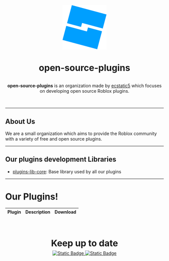 <div align="center">
  <img src="./assets/logo.png" alt="Roblox Studio Logo" width="140" />
</div>

<h1 align="center" style="margin-bottom:0;">
  open-source-plugins
</h1>

<!-- Badges -->
<!-- <div align="center">
  <img alt="Static Badge" src="https://img.shields.io/badge/API_Version-v1.0.0--beta-blue">
</div> -->

<br>

<p align="center">
  <b>open-source-plugins</b> is an organization made by <a href="https://github.com/ecstatic5">ecstatic5</a> which focuses on developing open source Roblox plugins.
</p>

<br>

---

## About Us

We are a small organization which aims to provide the Roblox community with a variety of free and open source plugins.

---

## Our plugins development Libraries

- [plugins-lib-core](https://github.com/open-source-plugins/plugins-lib-core): Base library used by all our plugins

---

# Our Plugins!

| Plugin | Description | Download |
| ------ | ----------- | -------- |

<br>

<h1 align="center" style="margin-bottom:6px;">
  Keep up to date
</h1>

<div align="center">
  <footer align="center">
    <a href="https://discord.gg/45W2GkCV6t">
      <img alt="Static Badge" src="https://img.shields.io/badge/Discord-Join!-blue">
    </a>
    <a href="https://www.roblox.com/groups/33802914/Thorium-Studio#!/about">
      <img alt="Static Badge" src="https://img.shields.io/badge/Roblox_Group-Join!-orange">
    </a>
  </footer>
</div>

